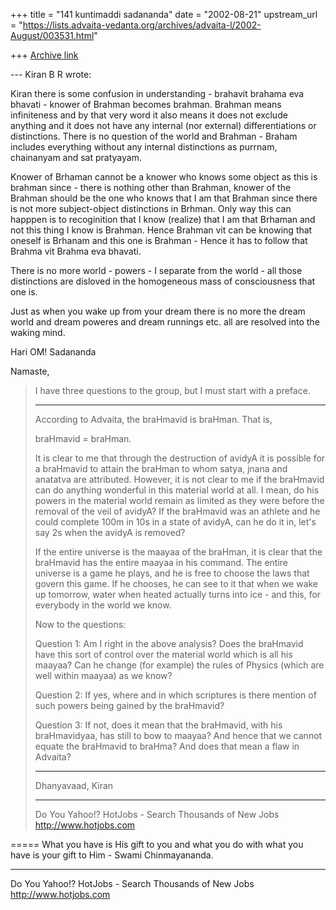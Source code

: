 +++
title = "141 kuntimaddi sadananda"
date = "2002-08-21"
upstream_url = "https://lists.advaita-vedanta.org/archives/advaita-l/2002-August/003531.html"

+++
[Archive link](https://lists.advaita-vedanta.org/archives/advaita-l/2002-August/003531.html)

--- Kiran B R <kiranbr at ROCKETMAIL.COM> wrote:

Kiran there is some confusion in understanding - brahavit brahama eva
bhavati - knower of Brahman becomes brahman.  Brahman means
infiniteness and by that very word it also means it does not exclude
anything and it does not have any internal (nor external)
differentiations or distinctions.  There is no question of the world
and Brahman - Braham includes everything without any internal
distinctions as purrnam, chainanyam and sat pratyayam.

Knower of Brhaman cannot be a knower who knows some object as this is
brahman since - there is nothing other than Brahman, knower of the
Brahman should be the one who knows that I am that Brahman since
there is not more subject-object distinctions in Brhman.  Only way
this can happpen is to recoginition that I know (realize) that I am
that Brhaman and not this thing I know is Brahman.  Hence Brahman vit
can be knowing that oneself is Brhanam and this one is Brahman -
Hence it has to follow that Brahma vit Brahma eva bhavati.

There is no more world - powers - I separate from the world - all
those distinctions are disloved in the homogeneous mass of
consciousness that one is.

Just as when you wake up from your dream there is no more the dream
world and dream poweres and dream runnings etc. all are resolved into
the waking mind.

Hari OM!
Sadananda




 Namaste,
>
> I have three questions to the group, but I must start
> with a preface.
>
> -------------------------------------------
>
> According to Advaita, the braHmavid is braHman. That
> is,
>
> braHmavid = braHman.
>
> It is clear to me that through the destruction of
> avidyA it is possible for a braHmavid to attain the
> braHman to whom satya, jnana and anatatva are
> attributed. However, it is not clear to me if the
> braHmavid can do anything wonderful in this material
> world at all. I mean, do his powers in the material
> world remain as limited as they were before the
> removal of the veil of avidyA? If the braHmavid was an
> athlete and he could complete 100m in 10s in a state
> of avidyA, can he do it in, let's say 2s when the
> avidyA is removed?
>
> If the entire universe is the maayaa of the braHman,
> it is clear that the braHmavid has the entire maayaa
> in his command. The entire universe is a game he
> plays, and he is free to choose the laws that govern
> this game. If he chooses, he can see to it that when
> we wake up tomorrow, water when heated actually turns
> into ice - and this, for everybody in the world we
> know.
>
> Now to the questions:
>
> Question 1: Am I right in the above analysis? Does the
> braHmavid have this sort of control over the material
> world which is all his maayaa? Can he change (for
> example) the rules of Physics (which are well within
> maayaa) as we know?
>
> Question 2: If yes, where and in which scriptures is
> there mention of such powers being gained by the
> braHmavid?
>
> Question 3: If not, does it mean that the braHmavid,
> with his braHmavidyaa, has still to bow to maayaa? And
> hence that we cannot equate the braHmavid to braHma?
> And does that mean a flaw in Advaita?
>
> -------------------------------------------
>
> Dhanyavaad,
> Kiran
>
> __________________________________________________
> Do You Yahoo!?
> HotJobs - Search Thousands of New Jobs
> http://www.hotjobs.com


=====
What you have is His gift to you and what you do with what you have is your gift to Him - Swami Chinmayananda.

__________________________________________________
Do You Yahoo!?
HotJobs - Search Thousands of New Jobs
http://www.hotjobs.com

